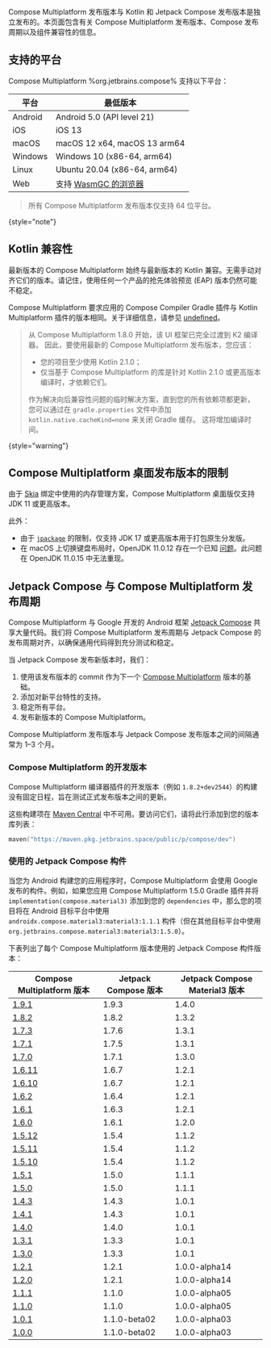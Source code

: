 [//]: # (title: 兼容性与版本)

Compose Multiplatform 发布版本与 Kotlin 和 Jetpack Compose 发布版本是独立发布的。本页面包含有关 Compose Multiplatform 发布版本、Compose 发布周期以及组件兼容性的信息。

## 支持的平台

Compose Multiplatform %org.jetbrains.compose% 支持以下平台：

| 平台 | 最低版本                                                                                        |
|----------|--------------------------------------------------------------------------------------------------------|
| Android  | Android 5.0 (API level 21)                                                                             |
| iOS      | iOS 13                                                                                                 |
| macOS    | macOS 12 x64, macOS 13 arm64                                                                           |
| Windows  | Windows 10 (x86-64, arm64)                                                                             |
| Linux    | Ubuntu 20.04 (x86-64, arm64)                                                                           |
| Web      | 支持 [WasmGC 的浏览器](https://kotlinlang.org/docs/wasm-configuration.html#browser-versions)   |

[//]: # (https://youtrack.jetbrains.com/issue/CMP-7539)

> 所有 Compose Multiplatform 发布版本仅支持 64 位平台。
> 
{style="note"}

## Kotlin 兼容性

最新版本的 Compose Multiplatform 始终与最新版本的 Kotlin 兼容。无需手动对齐它们的版本。请记住，使用任何一个产品的抢先体验预览 (EAP) 版本仍然可能不稳定。

Compose Multiplatform 要求应用的 Compose Compiler Gradle 插件与 Kotlin Multiplatform 插件的版本相同。关于详细信息，请参见 [undefined](compose-compiler.md#migrating-a-compose-multiplatform-project)。

> 从 Compose Multiplatform 1.8.0 开始，该 UI 框架已完全过渡到 K2 编译器。
> 因此，要使用最新的 Compose Multiplatform 发布版本，您应该：
> * 您的项目至少使用 Kotlin 2.1.0；
> * 仅当基于 Compose Multiplatform 的库是针对 Kotlin 2.1.0 或更高版本编译时，才依赖它们。
> 
> 作为解决向后兼容性问题的临时解决方案，直到您的所有依赖项都更新，
> 您可以通过在 `gradle.properties` 文件中添加 `kotlin.native.cacheKind=none` 来关闭 Gradle 缓存。
> 这将增加编译时间。
>
{style="warning"}

## Compose Multiplatform 桌面发布版本的限制

由于 [Skia](https://skia.org/) 绑定中使用的内存管理方案，Compose Multiplatform 桌面版仅支持 JDK 11 或更高版本。

此外：
* 由于 [`jpackage`](https://docs.oracle.com/en/java/javase/17/docs/specs/man/jpackage.html) 的限制，仅支持 JDK 17 或更高版本用于打包原生分发版。
* 在 macOS 上切换键盘布局时，OpenJDK 11.0.12 存在一个已知 [问题](https://github.com/JetBrains/compose-multiplatform/issues/940)。此问题在 OpenJDK 11.0.15 中无法重现。

## Jetpack Compose 与 Compose Multiplatform 发布周期

Compose Multiplatform 与 Google 开发的 Android 框架 [Jetpack Compose](https://developer.android.com/jetpack/compose) 共享大量代码。我们将 Compose Multiplatform 发布周期与 Jetpack Compose 的发布周期对齐，以确保通用代码得到充分测试和稳定。

当 Jetpack Compose 发布新版本时，我们：

1.  使用该发布版本的 commit 作为下一个 [Compose Multiplatform](https://github.com/JetBrains/androidx) 版本的基础。
2.  添加对新平台特性的支持。
3.  稳定所有平台。
4.  发布新版本的 Compose Multiplatform。

Compose Multiplatform 发布版本与 Jetpack Compose 发布版本之间的间隔通常为 1–3 个月。

### Compose Multiplatform 的开发版本

Compose Multiplatform 编译器插件的开发版本（例如 `1.8.2+dev2544`）的构建没有固定日程，旨在测试正式发布版本之间的更新。

这些构建项在 [Maven Central](https://central.sonatype.com/) 中不可用。要访问它们，请将此行添加到您的版本库列表：

```kotlin
maven("https://maven.pkg.jetbrains.space/public/p/compose/dev")
```

### 使用的 Jetpack Compose 构件

当您为 Android 构建您的应用程序时，Compose Multiplatform 会使用 Google 发布的构件。例如，如果您应用 Compose Multiplatform 1.5.0 Gradle 插件并将 `implementation(compose.material3)` 添加到您的 `dependencies` 中，那么您的项目将在 Android 目标平台中使用 `androidx.compose.material3:material3:1.1.1` 构件（但在其他目标平台中使用 `org.jetbrains.compose.material3:material3:1.5.0`）。

下表列出了每个 Compose Multiplatform 版本使用的 Jetpack Compose 构件版本：

| Compose Multiplatform 版本                                                     | Jetpack Compose 版本 | Jetpack Compose Material3 版本 |
|-----------------------------------------------------------------------------------|-------------------------|-----------------------------------|
| [1.9.1](https://github.com/JetBrains/compose-multiplatform/releases/tag/v1.9.0)   | 1.9.3                   | 1.4.0                             |
| [1.8.2](https://github.com/JetBrains/compose-multiplatform/releases/tag/v1.8.2)   | 1.8.2                   | 1.3.2                             |
| [1.7.3](https://github.com/JetBrains/compose-multiplatform/releases/tag/v1.7.3)   | 1.7.6                   | 1.3.1                             |
| [1.7.1](https://github.com/JetBrains/compose-multiplatform/releases/tag/v1.7.1)   | 1.7.5                   | 1.3.1                             |
| [1.7.0](https://github.com/JetBrains/compose-multiplatform/releases/tag/v1.7.0)   | 1.7.1                   | 1.3.0                             |
| [1.6.11](https://github.com/JetBrains/compose-multiplatform/releases/tag/v1.6.11) | 1.6.7                   | 1.2.1                             |
| [1.6.10](https://github.com/JetBrains/compose-multiplatform/releases/tag/v1.6.10) | 1.6.7                   | 1.2.1                             |
| [1.6.2](https://github.com/JetBrains/compose-multiplatform/releases/tag/v1.6.2)   | 1.6.4                   | 1.2.1                             |
| [1.6.1](https://github.com/JetBrains/compose-multiplatform/releases/tag/v1.6.1)   | 1.6.3                   | 1.2.1                             |
| [1.6.0](https://github.com/JetBrains/compose-multiplatform/releases/tag/v1.6.0)   | 1.6.1                   | 1.2.0                             |
| [1.5.12](https://github.com/JetBrains/compose-multiplatform/releases/tag/v1.5.12) | 1.5.4                   | 1.1.2                             |
| [1.5.11](https://github.com/JetBrains/compose-multiplatform/releases/tag/v1.5.11) | 1.5.4                   | 1.1.2                             |
| [1.5.10](https://github.com/JetBrains/compose-multiplatform/releases/tag/v1.5.10) | 1.5.4                   | 1.1.2                             |
| [1.5.1](https://github.com/JetBrains/compose-multiplatform/releases/tag/v1.5.1)   | 1.5.0                   | 1.1.1                             |
| [1.5.0](https://github.com/JetBrains/compose-multiplatform/releases/tag/v1.5.0)   | 1.5.0                   | 1.1.1                             |
| [1.4.3](https://github.com/JetBrains/compose-multiplatform/releases/tag/v1.4.3)   | 1.4.3                   | 1.0.1                             |
| [1.4.1](https://github.com/JetBrains/compose-multiplatform/releases/tag/v1.4.1)   | 1.4.3                   | 1.0.1                             |
| [1.4.0](https://github.com/JetBrains/compose-multiplatform/releases/tag/v1.4.0)   | 1.4.0                   | 1.0.1                             |
| [1.3.1](https://github.com/JetBrains/compose-multiplatform/releases/tag/v1.3.1)   | 1.3.3                   | 1.0.1                             |
| [1.3.0](https://github.com/JetBrains/compose-multiplatform/releases/tag/v1.3.0)   | 1.3.3                   | 1.0.1                             |
| [1.2.1](https://github.com/JetBrains/compose-multiplatform/releases/tag/v1.2.1)   | 1.2.1                   | 1.0.0-alpha14                     |
| [1.2.0](https://github.com/JetBrains/compose-multiplatform/releases/tag/v1.2.0)   | 1.2.1                   | 1.0.0-alpha14                     |
| [1.1.1](https://github.com/JetBrains/compose-multiplatform/releases/tag/v1.1.1)   | 1.1.0                   | 1.0.0-alpha05                     |
| [1.1.0](https://github.com/JetBrains/compose-multiplatform/releases/tag/v1.1.0)   | 1.1.0                   | 1.0.0-alpha05                     |
| [1.0.1](https://github.com/JetBrains/compose-multiplatform/releases/tag/v1.0.1)   | 1.1.0-beta02            | 1.0.0-alpha03                     |
| [1.0.0](https://github.com/JetBrains/compose-multiplatform/releases/tag/v1.0.0)   | 1.1.0-beta02            | 1.0.0-alpha03                     |